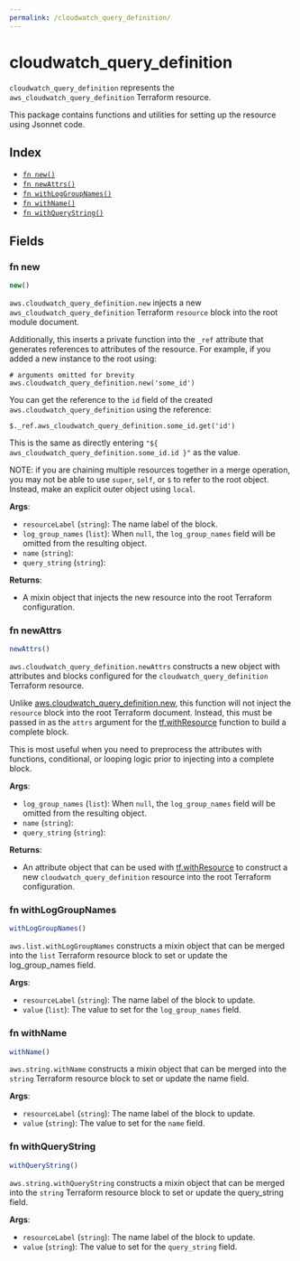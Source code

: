 ```yaml
---
permalink: /cloudwatch_query_definition/
---
```


# cloudwatch_query_definition

`cloudwatch_query_definition` represents the `aws_cloudwatch_query_definition` Terraform resource.



This package contains functions and utilities for setting up the resource using Jsonnet code.


## Index

* [`fn new()`](#fn-new)
* [`fn newAttrs()`](#fn-newattrs)
* [`fn withLogGroupNames()`](#fn-withloggroupnames)
* [`fn withName()`](#fn-withname)
* [`fn withQueryString()`](#fn-withquerystring)

## Fields

### fn new

```ts
new()
```


`aws.cloudwatch_query_definition.new` injects a new `aws_cloudwatch_query_definition` Terraform `resource`
block into the root module document.

Additionally, this inserts a private function into the `_ref` attribute that generates references to attributes of the
resource. For example, if you added a new instance to the root using:

    # arguments omitted for brevity
    aws.cloudwatch_query_definition.new('some_id')

You can get the reference to the `id` field of the created `aws.cloudwatch_query_definition` using the reference:

    $._ref.aws_cloudwatch_query_definition.some_id.get('id')

This is the same as directly entering `"${ aws_cloudwatch_query_definition.some_id.id }"` as the value.

NOTE: if you are chaining multiple resources together in a merge operation, you may not be able to use `super`, `self`,
or `$` to refer to the root object. Instead, make an explicit outer object using `local`.

**Args**:
  - `resourceLabel` (`string`): The name label of the block.
  - `log_group_names` (`list`):  When `null`, the `log_group_names` field will be omitted from the resulting object.
  - `name` (`string`): 
  - `query_string` (`string`): 

**Returns**:
- A mixin object that injects the new resource into the root Terraform configuration.


### fn newAttrs

```ts
newAttrs()
```


`aws.cloudwatch_query_definition.newAttrs` constructs a new object with attributes and blocks configured for the `cloudwatch_query_definition`
Terraform resource.

Unlike [aws.cloudwatch_query_definition.new](#fn-cloudwatch_query_definitionnew), this function will not inject the `resource`
block into the root Terraform document. Instead, this must be passed in as the `attrs` argument for the
[tf.withResource](https://github.com/tf-libsonnet/core/tree/main/docs#fn-withresource) function to build a complete block.

This is most useful when you need to preprocess the attributes with functions, conditional, or looping logic prior to
injecting into a complete block.

**Args**:
  - `log_group_names` (`list`):  When `null`, the `log_group_names` field will be omitted from the resulting object.
  - `name` (`string`): 
  - `query_string` (`string`): 

**Returns**:
  - An attribute object that can be used with [tf.withResource](https://github.com/tf-libsonnet/core/tree/main/docs#fn-withresource) to construct a new `cloudwatch_query_definition` resource into the root Terraform configuration.


### fn withLogGroupNames

```ts
withLogGroupNames()
```

`aws.list.withLogGroupNames` constructs a mixin object that can be merged into the `list`
Terraform resource block to set or update the log_group_names field.



**Args**:
  - `resourceLabel` (`string`): The name label of the block to update.
  - `value` (`list`): The value to set for the `log_group_names` field.


### fn withName

```ts
withName()
```

`aws.string.withName` constructs a mixin object that can be merged into the `string`
Terraform resource block to set or update the name field.



**Args**:
  - `resourceLabel` (`string`): The name label of the block to update.
  - `value` (`string`): The value to set for the `name` field.


### fn withQueryString

```ts
withQueryString()
```

`aws.string.withQueryString` constructs a mixin object that can be merged into the `string`
Terraform resource block to set or update the query_string field.



**Args**:
  - `resourceLabel` (`string`): The name label of the block to update.
  - `value` (`string`): The value to set for the `query_string` field.
